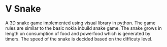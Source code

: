 # V Snake
A 3D snake game implemented using visual library in python. The game rules are similar to the basic nokia inbuild snake game.
The snake grows in length on consumption of food and powerfood which is generated by timers. The speed of the snake is decided based on the difficuty level.
